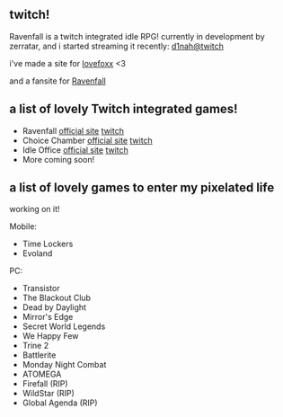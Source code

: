 ## twitch! 

Ravenfall is a twitch integrated idle RPG! currently in development by zerratar, and i started streaming it recently: [d1nah@twitch](https://twitch.tv/d1nah)

i've made a site for [lovefoxx](https://pleasance.github.io/lovefoxx/) <3

and a fansite for [Ravenfall](https://ravenfall.rabbits.xyz/)

## a list of lovely Twitch integrated games!
- Ravenfall [official site](https://www.ravenfall.stream/) [twitch](https://twitch.tv/zerratar)
- Choice Chamber [official site](https://choicechamber.com/) [twitch](https://www.twitch.tv/directory/game/choice%20chamber)
- Idle Office [official site](https://ldjam.com/events/ludum-dare/45/idle-office-inc) [twitch](https://www.twitch.tv/friikydev)
- More coming soon!

## a list of lovely games to enter my pixelated life

working on it!

Mobile:
- Time Lockers
- Evoland

PC:
- Transistor
- The Blackout Club
- Dead by Daylight
- Mirror's Edge
- Secret World Legends
- We Happy Few
- Trine 2
- Battlerite
- Monday Night Combat
- ATOMEGA
- Firefall (RIP)
- WildStar (RIP)
- Global Agenda (RIP)
